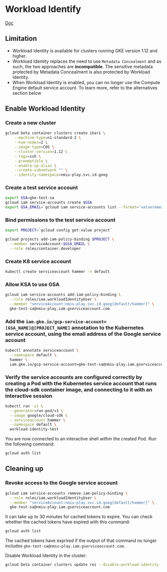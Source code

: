# Workload Identify

[Doc](https://cloud.google.com/kubernetes-engine/docs/how-to/workload-identity)

## Limitation

- Workload Identity is available for clusters running GKE version 1.12 and higher.
- Workload Identity replaces the need to use `Metadata Concealment` and as such, the two approaches are **incompatible**. The sensitive metadata protected by Metadata Concealment is also protected by Workload Identity.
- When Workload Identity is enabled, you can no longer use the Compute Engine default service account. To learn more, refer to the alternatives section below

## Enable Workload Identity

### Create a new cluster

```sh
gcloud beta container clusters create ikari \
    --machine-type=n1-standard-2 \
    --num-nodes=2 \
    --image-type=COS \
    --cluster-version=1.12 \
    --tags=ssh \
    --preemptible \
    --enable-ip-alias \
    --create-subnetwork "" \
    --identity-namespace=nmiu-play.svc.id.goog
```

### Create a test service account

```sh
export GSA=gke-test-sa
gcloud iam service-accounts create $GSA
export GSA_EMAIL=`gcloud iam service-accounts list --format='value(email)' --filter="name:${GSA}"`
```

### Bind permissions to the test service account

```sh
export PROJECT=`gcloud config get-value project`

gcloud projects add-iam-policy-binding $PROJECT \
  --member serviceAccount:$GSA_EMAIL \
  --role roles/container.developer
```

### Create K8 service account

```sh
kubectl create serviceaccount hammer -n default
```

### Allow KSA to use GSA

```sh
gcloud iam service-accounts add-iam-policy-binding \
  --role roles/iam.workloadIdentityUser \
  --member "serviceAccount:nmiu-play.svc.id.goog[default/hammer]" \
  gke-test-sa@nmiu-play.iam.gserviceaccount.com
```

### Add the `iam.gke.io/gcp-service-account=[GSA_NAME]@[PROJECT_NAME]` annotation to the Kubernetes service account, using the email address of the Google service account

```sh
kubectl annotate serviceaccount \
  --namespace default \
  hammer \
  iam.gke.io/gcp-service-account=gke-test-sa@nmiu-play.iam.gserviceaccount.com
```

### Verify the service accounts are configured correctly by creating a Pod with the Kubernetes service account that runs the cloud-sdk container image, and connecting to it with an interactive session

```sh
kubectl run -it \
  --generator=run-pod/v1 \
  --image google/cloud-sdk \
  --serviceaccount hammer \
  --namespace default \
  workload-identity-test
```

You are now connected to an interactive shell within the created Pod. Run the following command:

```sh
gcloud auth list
```

## Cleaning up

### Revoke access to the Google service account

```sh
gcloud iam service-accounts remove-iam-policy-binding \
  --role roles/iam.workloadIdentityUser \
  --member "serviceAccount:nmiu-play.svc.id.goog[default/hammer]" \
  gke-test-sa@nmiu-play.iam.gserviceaccount.com
```

It can take up to 30 minutes for cached tokens to expire. You can check whether the cached tokens have expired with this command:

```sh
gcloud auth list
```

The cached tokens have exprired if the output of that command no longer includes `gke-test-sa@nmiu-play.iam.gserviceaccount.com`.

Disable Workload Identity in the cluster:

```sh
gcloud beta container clusters update rei --disable-workload-identity
```
